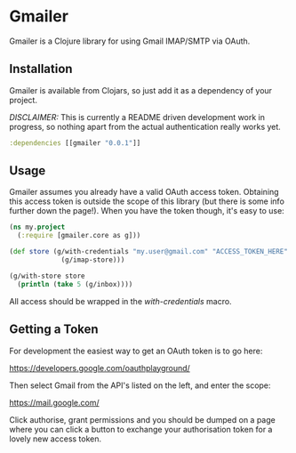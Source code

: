 
Gmailer
=======

Gmailer is a Clojure library for using Gmail IMAP/SMTP via OAuth.

Installation
------------

Gmailer is available from Clojars, so just add it as a dependency of your project.

*DISCLAIMER:* This is currently a README driven development work in progress, so
nothing apart from the actual authentication really works yet.

```clojure
:dependencies [[gmailer "0.0.1"]]
```

Usage
-----

Gmailer assumes you already have a valid OAuth access token.  Obtaining this
access token is outside the scope of this library (but there is some info
further down the page!).  When you have the token though, it's easy to use:

```clojure
(ns my.project
  (:require [gmailer.core as g]))

(def store (g/with-credentials "my.user@gmail.com" "ACCESS_TOKEN_HERE"
             (g/imap-store)))

(g/with-store store
  (println (take 5 (g/inbox))))
```

All access should be wrapped in the _with-credentials_ macro.

Getting a Token
---------------

For development the easiest way to get an OAuth token is to go here:

https://developers.google.com/oauthplayground/

Then select Gmail from the API's listed on the left, and enter the scope:

https://mail.google.com/

Click authorise, grant permissions and you should be dumped on a page where
you can click a button to exchange your authorisation token for a lovely new
access token.

